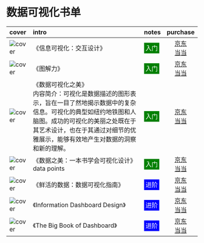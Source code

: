 # 数据可视化书单

|cover|intro|notes|purchase|
|:--|:--|:--|:--:|
|![cover](https://guidelines.cc/s7037304.jpg)|《信息可视化：交互设计》|<span style="background:green;color:white;padding:4px;">入门</span>|[京东](https://search.jd.com/Search?keyword=信息可视化：交互设计&enc=utf-8)<br />[当当](http://search.dangdang.com/?key=信息可视化：交互设计) |
|![cover](https://guidelines.cc/s27529291.jpg)|《图解力》|<span style="background:green;color:white;padding:4px;">入门</span>|[京东](https://search.jd.com/Search?keyword=图解力&enc=utf-8)<br />[当当](http://search.dangdang.com/?key=图解力) |
|![cover](https://guidelines.cc/s6509546.jpg)| 《数据可视化之美》<br /> 内容简介：可视化是数据描述的图形表示，旨在一目了然地揭示数据中的复杂信息。可视化的典型如纽约地铁图和人脑图。成功的可视化的美丽之处既在于其艺术设计，也在于其通过对细节的优雅展示，能够有效地产生对数据的洞察和新的理解。| <span style="background:green;color:white;padding:4px;">入门</span> |[京东](https://search.jd.com/Search?keyword=数据可视化之美&enc=utf-8)<br />[当当](http://search.dangdang.com/?key=数据可视化之美) |
|![cover](https://guidelines.cc/s27280759.jpg)|《数据之美：一本书学会可视化设计》  data points| <span style="background:green;color:white;padding:4px;">入门</span> |[京东](https://search.jd.com/Search?keyword=数据之美&enc=utf-8)<br />[当当](http://search.dangdang.com/?key=数据之美) |
|![cover](https://guidelines.cc/s27254568.jpg)|《鲜活的数据：数据可视化指南》| <span style="background:blue;color:white;padding:4px;">进阶</span> |[京东](https://search.jd.com/Search?keyword=鲜活的数据：数据可视化指南&enc=utf-8)<br />[当当](http://search.dangdang.com/?key=鲜活的数据：数据可视化指南) |
|![cover](https://guidelines.cc/s27281645.jpg)|《Information Dashboard Design》|<span style="background:blue;color:white;padding:4px;">进阶</span>|[京东](https://search.jd.com/Search?keyword=information%20dashboard%20design&enc=utf-8)<br />[当当](http://search.dangdang.com/?key=information%20dashboard%20design) |
|![cover](https://guidelines.cc/510bDkuZFvL._SX260_.jpg)|《The Big Book of Dashboard》|<span style="background:blue;color:white;padding:4px;">进阶</span>|[京东](https://search.jd.com/Search?keyword=the%20big%20book%20of%20dashboard&enc=utf-8)<br />[当当](http://search.dangdang.com/?key=the%20big%20book%20of%20dashboard) |
